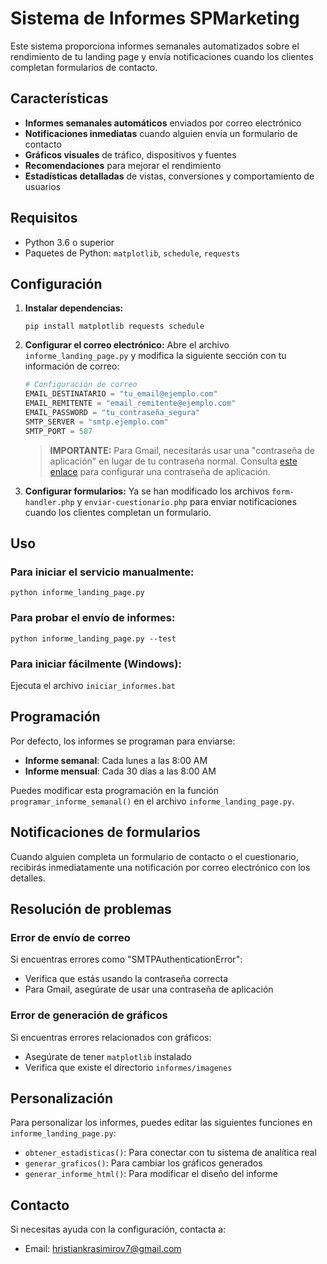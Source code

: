# Sistema de Informes SPMarketing

Este sistema proporciona informes semanales automatizados sobre el rendimiento de tu landing page y envía notificaciones cuando los clientes completan formularios de contacto.

## Características

- **Informes semanales automáticos** enviados por correo electrónico
- **Notificaciones inmediatas** cuando alguien envía un formulario de contacto
- **Gráficos visuales** de tráfico, dispositivos y fuentes
- **Recomendaciones** para mejorar el rendimiento
- **Estadísticas detalladas** de vistas, conversiones y comportamiento de usuarios

## Requisitos

- Python 3.6 o superior
- Paquetes de Python: `matplotlib`, `schedule`, `requests`

## Configuración

1. **Instalar dependencias:**
   ```
   pip install matplotlib requests schedule
   ```

2. **Configurar el correo electrónico:**
   Abre el archivo `informe_landing_page.py` y modifica la siguiente sección con tu información de correo:
   ```python
   # Configuración de correo
   EMAIL_DESTINATARIO = "tu_email@ejemplo.com"
   EMAIL_REMITENTE = "email_remitente@ejemplo.com"
   EMAIL_PASSWORD = "tu_contraseña_segura"
   SMTP_SERVER = "smtp.ejemplo.com"
   SMTP_PORT = 587
   ```

   > **IMPORTANTE:** Para Gmail, necesitarás usar una "contraseña de aplicación" en lugar de tu contraseña normal.
   > Consulta [este enlace](https://support.google.com/accounts/answer/185833) para configurar una contraseña de aplicación.

3. **Configurar formularios:**
   Ya se han modificado los archivos `form-handler.php` y `enviar-cuestionario.php` para enviar notificaciones cuando los clientes completan un formulario.

## Uso

### Para iniciar el servicio manualmente:

```
python informe_landing_page.py
```

### Para probar el envío de informes:

```
python informe_landing_page.py --test
```

### Para iniciar fácilmente (Windows):

Ejecuta el archivo `iniciar_informes.bat`

## Programación

Por defecto, los informes se programan para enviarse:
- **Informe semanal**: Cada lunes a las 8:00 AM
- **Informe mensual**: Cada 30 días a las 8:00 AM

Puedes modificar esta programación en la función `programar_informe_semanal()` en el archivo `informe_landing_page.py`.

## Notificaciones de formularios

Cuando alguien completa un formulario de contacto o el cuestionario, recibirás inmediatamente una notificación por correo electrónico con los detalles.

## Resolución de problemas

### Error de envío de correo

Si encuentras errores como "SMTPAuthenticationError":
- Verifica que estás usando la contraseña correcta
- Para Gmail, asegúrate de usar una contraseña de aplicación

### Error de generación de gráficos

Si encuentras errores relacionados con gráficos:
- Asegúrate de tener `matplotlib` instalado
- Verifica que existe el directorio `informes/imagenes`

## Personalización

Para personalizar los informes, puedes editar las siguientes funciones en `informe_landing_page.py`:
- `obtener_estadisticas()`: Para conectar con tu sistema de analítica real
- `generar_graficos()`: Para cambiar los gráficos generados
- `generar_informe_html()`: Para modificar el diseño del informe

## Contacto

Si necesitas ayuda con la configuración, contacta a:
- Email: hristiankrasimirov7@gmail.com 